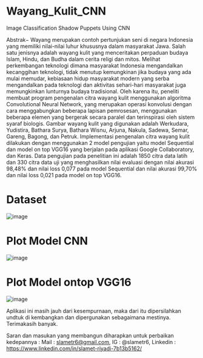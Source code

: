 # Wayang_Kulit_CNN
Image Classification Shadow Puppets Using CNN 

Abstrak− Wayang merupakan contoh pertunjukan seni di negara Indonesia yang memiliki nilai-nilai luhur khususnya dalam masyarakat Jawa. Salah satu jenisnya adalah wayang kulit yang menceritakan perpaduan budaya Islam, Hindu, dan Budha dalam cerita religi dan mitos. Melihat perkembangan teknologi dimana masyarakat Indonesia mengandalkan kecanggihan teknologi, tidak menutup kemungkinan jika budaya yang ada mulai memudar, kebiasaan hidup masyarakat modern yang serba mengandalkan pada teknologi dan aktivitas sehari-hari masyarakat juga memungkinkan lunturnya budaya tradisional. Oleh karena itu, peneliti membuat program pengenalan citra wayang kulit menggunakan algoritma Convolutional Neural Network, yang merupakan operasi konvolusi dengan cara menggabungkan beberapa lapisan pemrosesan, menggunakan beberapa elemen yang bergerak secara paralel dan terinspirasi oleh sistem syaraf biologis. Gambar wayang kulit yang digunakan adalah Werkudara, Yudistira, Bathara Surya, Bathara Wisnu, Arjuna, Nakula, Sadewa, Semar, Gareng, Bagong, dan Petruk. Implementasi pengenalan citra wayang kulit dilakukan dengan menggunakan 2 model pengujian yaitu model Sequential dan model on top VGG16 yang berjalan pada aplikasi Google Collaboratory, dan Keras. Data pengujian pada penelitian ini adalah 1850 citra data latih dan 330 citra data uji yang menghasilkan nilai evaluasi dengan nilai akurasi 98,48% dan nilai loss 0,077 pada model Sequential dan nilai akurasi 99,70% dan nilai loss 0,021 pada model on top VGG16.

# Dataset
![image](https://user-images.githubusercontent.com/53107522/128457765-da359b73-79a7-41da-9e70-35c217d3e558.png)

# Plot Model CNN
![image](https://user-images.githubusercontent.com/53107522/128457842-8a275968-5464-4c0e-9dd7-8fe0ecaee01b.png)

# Plot Model ontop VGG16
![image](https://user-images.githubusercontent.com/53107522/128457904-4aa3fa9d-5648-48aa-8f62-4a905c865c7d.png)

Aplikasi ini masih jauh dari kesempurnaan, maka dari itu dipersilahkan undtuk di kembangkan dan dipergunakan sebagaimana mestinya. 
Terimakasih banyak.

Saran dan masukan yang membangun diharapkan untuk perbaikan kedepannya :
Mail : slametr6@gmail.com, 
IG : @slametr6, 
Linkedin : https://www.linkedin.com/in/slamet-riyadi-7b13b5162/
